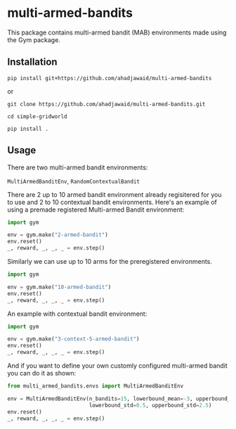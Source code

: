 # multi-armed-bandits
This package contains multi-armed bandit (MAB) environments made using the Gym package.

## Installation 
```
pip install git+https://github.com/ahadjawaid/multi-armed-bandits
```

or 

```
git clone https://github.com/ahadjawaid/multi-armed-bandits.git

cd simple-gridworld

pip install .
```

## Usage
There are two multi-armed bandit environments:

`MultiArmedBanditEnv`, `RandomContextualBandit`

There are 2 up to 10 armed bandit environment already regisitered for you to use and 2 to 10 contextual bandit environments. Here's an example of using a premade registered Multi-armed Bandit environment:

```python
import gym

env = gym.make("2-armed-bandit")
env.reset()
_, reward, _, _, _ = env.step()
```

Similarly we can use up to 10 arms for the preregistered environments.

```python
import gym

env = gym.make("10-armed-bandit")
env.reset()
_, reward, _, _, _ = env.step()
```

An example with contextual bandit environment:

```python
import gym

env = gym.make("3-context-5-armed-bandit")
env.reset()
_, reward, _, _, _ = env.step()
```

And if you want to define your own customly configured multi-armed bandit you can do it as shown:

```python
from multi_armed_bandits.envs import MultiArmedBanditEnv

env = MultiArmedBanditEnv(n_bandits=15, lowerbound_mean=-3, upperbound_mean=3, 
                          lowerbound_std=0.5, upperbound_std=2.5)
env.reset()
_, reward, _, _, _ = env.step()
```

